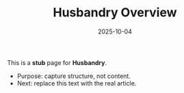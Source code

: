 ﻿---
title: "Husbandry Overview"
description: "Stub — outline for Husbandry. Replace with real content."
date: "2025-10-04"
draft: false
tags: ["stub","wiki"]
---
This is a **stub** page for **Husbandry**. 

- Purpose: capture structure, not content.
- Next: replace this text with the real article.

